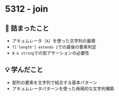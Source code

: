 # 5312 - join

## 🤔 詰まったこと

- アキュムレータ（`A`）を使った文字列の蓄積
- `T['length'] extends 1`での最後の要素判定
- `B & string`での型アサーションの必要性

## 💡 学んだこと

- 配列の要素を文字列で結合する基本パターン
- アキュムレータパターンを使った再帰的な文字列構築

